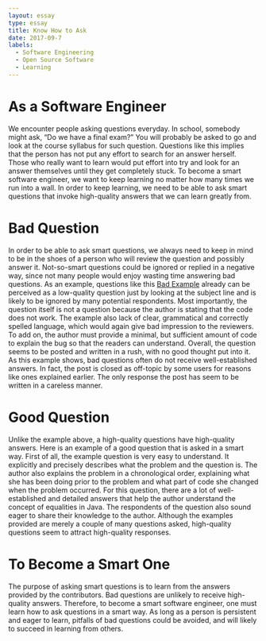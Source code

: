 ```yaml
---
layout: essay
type: essay
title: Know How to Ask
date: 2017-09-7
labels:
  - Software Engineering
  - Open Source Software
  - Learning
---
```



<h1>As a Software Engineer</h1>

We encounter people asking questions everyday. In school, somebody might ask, “Do we have a final exam?” You will probably be asked to go and look at the course syllabus for such question. Questions like this implies that the person has not put any effort to search for an answer herself. Those who really want to learn would put effort into try and look for an answer themselves until they get completely stuck. To become a smart software engineer, we want to keep learning no matter how many times we run into a wall. In order to keep learning, we need to be able to ask smart questions that invoke high-quality answers that we can learn greatly from. 


<h1>Bad Question</h1>

In order to be able to ask smart questions, we always need to keep in mind to be in the shoes of a person who will review the question and possibly answer it. Not-so-smart questions could be ignored or replied in a negative way, since not many people would enjoy wasting time answering bad questions. 
As an example, questions like this [Bad Example](https://stackoverflow.com/questions/36355927/setter-doesnt-work) already can be perceived as a low-quality question just by looking at the subject line and is likely to be ignored by many potential respondents. Most importantly, the question itself is not a question because the author is stating that the code does not work. The example also lack of clear, grammatical and correctly spelled language, which would again give bad impression to the reviewers. To add on, the author must provide a minimal, but sufficient amount of code to explain the bug so that the readers can understand. Overall, the question seems to be posted and written in a rush, with no good thought put into it.  
As this example shows, bad questions often do not receive well-established answers. In fact, the post is closed as off-topic by some users for reasons like ones explained earlier. The only response the post has seem to be written in a careless manner. 


<h1>Good Question</h1>

Unlike the example above, a high-quality questions have high-quality answers. Here is an example of a good question that is asked in a smart way. First of all, the example question is very easy to understand. It explicitly and precisely describes what the problem and the question is. The author also explains the problem in a chronological order, explaining what she has been doing prior to the problem and what part of code she changed when the problem occurred. 
For this question, there are a lot of well-established and detailed answers that help the author understand the concept of equalities in Java. The respondents of the question also sound eager to share their knowledge to the author. Although the examples provided are merely a couple of many questions asked, high-quality questions seem to attract high-quality responses. 


<h1>To Become a Smart One</h1>

The purpose of asking smart questions is to learn from the answers provided by the contributors. Bad questions are unlikely to receive high-quality answers. Therefore, to become a smart software engineer, one must learn how to ask questions in a smart way. As long as a person is persistent and eager to learn, pitfalls of bad questions could be avoided, and will likely to succeed in learning from others. 

